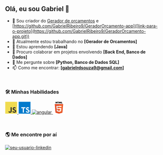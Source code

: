 ## Olá, eu sou Gabriel 👋


- 🧠 Sou criador do [Gerador de orcamentos](https://geradororcamento-app.onrender.com/login) e [https://github.com/GabrielRibeiro9/GeradorOrcamento-app]([link-para-o-projeto](https://github.com/GabrielRibeiro9/GeradorOrcamento-app.git))
- 🔭 Atualmente estou trabalhando no **[Gerador de Orcamentos]**
- 🌱 Estou aprendendo **[Java]**
- 👯 Procuro colaborar em projetos envolvendo **[Back End, Banco de Dados]**
- 🤔 Me pergunte sobre **[Python, Banco de Dados SQL]**
- 📫 Como me encontrar: **[gabrielrdsouza9@gmail.com]**

<br/>

### 🛠️ Minhas Habilidades

<!-- 
**Dica:** Use ícones para mostrar suas tecnologias. Você pode pegar os links de sites como https://devicon.dev/ 
-->
<p align="left">
  <a href="https://developer.mozilla.org/en-US/docs/Web/JavaScript" target="_blank" rel="noreferrer">
    <img src="https://raw.githubusercontent.com/devicons/devicon/master/icons/javascript/javascript-original.svg" alt="javascript" width="40" height="40"/>
  </a>
  <a href="https://www.typescriptlang.org/" target="_blank" rel="noreferrer">
    <img src="https://raw.githubusercontent.com/devicons/devicon/master/icons/typescript/typescript-original.svg" alt="typescript" width="40" height="40"/>
  </a>
  <a href="https://angular.io" target="_blank" rel="noreferrer">
    <img src="https://angular.io/assets/images/logos/angular/angular.svg" alt="angular" width="40" height="40"/>
  </a>
  <a href="https://www.w3.org/html/" target="_blank" rel="noreferrer">
    <img src="https://raw.githubusercontent.com/devicons/devicon/master/icons/html5/html5-original-wordmark.svg" alt="html5" width="40" height="40"/>
  </a>
</p>

<br/>

### 🌎 Me encontre por aí

<p align="left">
  <a href="https://www.linkedin.com/in/gabrielribeirodesouza/" target="blank">
    <img align="center" src="https://raw.githubusercontent.com/rahuldkjain/github-profile-readme-generator/master/src/images/icons/Social/linked-in-alt.svg" alt="seu-usuario-linkedin" height="30" width="40" />
  </a>
</p>

